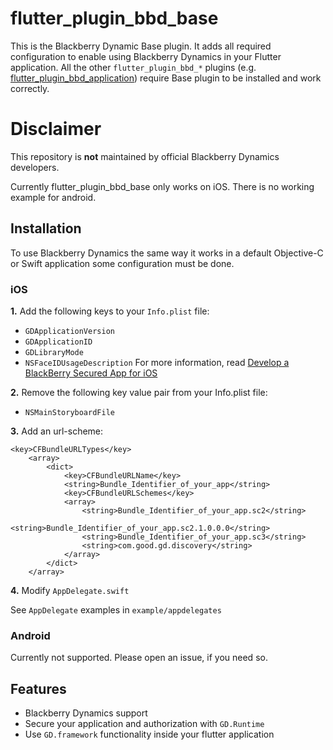# flutter_plugin_bbd_base

  

This is the Blackberry Dynamic Base plugin. It adds all required configuration to enable using Blackberry Dynamics in your Flutter application.
All the other `flutter_plugin_bbd_*` plugins (e.g. [flutter_plugin_bbd_application](https://github.com/oli06/flutter_plugin_bbd_application)) require Base plugin to be installed and work correctly.

# Disclaimer
This repository is **not** maintained by official Blackberry Dynamics developers.

Currently flutter_plugin_bbd_base only works on iOS. There is no working example for android.
## Installation
To use Blackberry Dynamics the same way it works in a default Objective-C or Swift application some configuration must be done. 
### iOS
**1.** Add the following keys to your `Info.plist` file:
 * `GDApplicationVersion`
 * `GDApplicationID`
 * `GDLibraryMode`
 * `NSFaceIDUsageDescription`
For more information, read [Develop a BlackBerry Secured App for iOS](https://developers.blackberry.com/us/en/resources/get-started/blackberry-dynamics-getting-started.html?platform=ios#step-3)

**2.** Remove the following key value pair from your Info.plist file: 
* `NSMainStoryboardFile`

**3.** Add an url-scheme:
```
<key>CFBundleURLTypes</key>  
    <array>  
        <dict>  
            <key>CFBundleURLName</key>  
            <string>Bundle_Identifier_of_your_app</string>  
            <key>CFBundleURLSchemes</key>  
            <array>  
                <string>Bundle_Identifier_of_your_app.sc2</string>  
                <string>Bundle_Identifier_of_your_app.sc2.1.0.0.0</string>  
                <string>Bundle_Identifier_of_your_app.sc3</string>  
                <string>com.good.gd.discovery</string>  
            </array>  
        </dict>  
    </array>
```
 
 **4.** Modify `AppDelegate.swift`  

See `AppDelegate` examples in `example/appdelegates`

### Android 
Currently not supported. Please open an issue, if you need so.

## Features

* Blackberry Dynamics support
* Secure your application and authorization with `GD.Runtime`
* Use `GD.framework` functionality inside your flutter application
